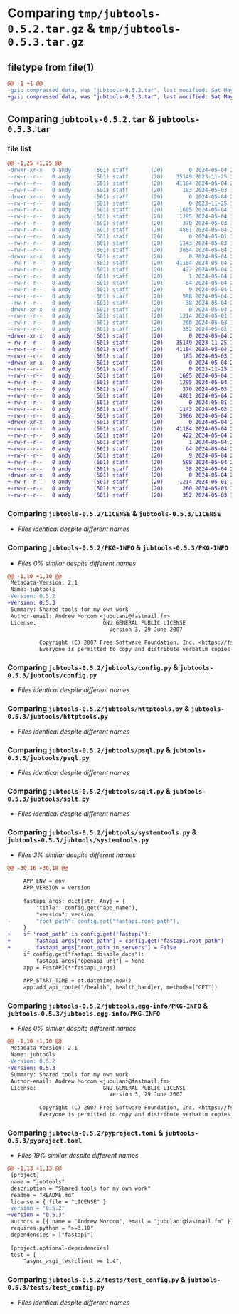 # Comparing `tmp/jubtools-0.5.2.tar.gz` & `tmp/jubtools-0.5.3.tar.gz`

## filetype from file(1)

```diff
@@ -1 +1 @@
-gzip compressed data, was "jubtools-0.5.2.tar", last modified: Sat May  4 21:28:35 2024, max compression
+gzip compressed data, was "jubtools-0.5.3.tar", last modified: Sat May  4 22:02:54 2024, max compression
```

## Comparing `jubtools-0.5.2.tar` & `jubtools-0.5.3.tar`

### file list

```diff
@@ -1,25 +1,25 @@
-drwxr-xr-x   0 andy       (501) staff       (20)        0 2024-05-04 21:28:35.980802 jubtools-0.5.2/
--rw-r--r--   0 andy       (501) staff       (20)    35149 2023-11-25 11:26:03.000000 jubtools-0.5.2/LICENSE
--rw-r--r--   0 andy       (501) staff       (20)    41184 2024-05-04 21:28:35.980578 jubtools-0.5.2/PKG-INFO
--rw-r--r--   0 andy       (501) staff       (20)      183 2024-05-03 12:01:13.000000 jubtools-0.5.2/README.md
-drwxr-xr-x   0 andy       (501) staff       (20)        0 2024-05-04 21:28:35.978510 jubtools-0.5.2/jubtools/
--rw-r--r--   0 andy       (501) staff       (20)        0 2023-11-25 11:26:03.000000 jubtools-0.5.2/jubtools/__init__.py
--rw-r--r--   0 andy       (501) staff       (20)     1695 2024-05-04 19:58:54.000000 jubtools-0.5.2/jubtools/config.py
--rw-r--r--   0 andy       (501) staff       (20)     1295 2024-05-04 19:57:40.000000 jubtools-0.5.2/jubtools/httptools.py
--rw-r--r--   0 andy       (501) staff       (20)      370 2024-05-03 13:10:41.000000 jubtools-0.5.2/jubtools/misctools.py
--rw-r--r--   0 andy       (501) staff       (20)     4861 2024-05-04 20:07:22.000000 jubtools-0.5.2/jubtools/psql.py
--rw-r--r--   0 andy       (501) staff       (20)        0 2024-05-01 16:00:18.000000 jubtools-0.5.2/jubtools/py.typed
--rw-r--r--   0 andy       (501) staff       (20)     1143 2024-05-03 11:07:09.000000 jubtools-0.5.2/jubtools/sqlt.py
--rw-r--r--   0 andy       (501) staff       (20)     3854 2024-05-04 21:26:55.000000 jubtools-0.5.2/jubtools/systemtools.py
-drwxr-xr-x   0 andy       (501) staff       (20)        0 2024-05-04 21:28:35.980140 jubtools-0.5.2/jubtools.egg-info/
--rw-r--r--   0 andy       (501) staff       (20)    41184 2024-05-04 21:28:35.000000 jubtools-0.5.2/jubtools.egg-info/PKG-INFO
--rw-r--r--   0 andy       (501) staff       (20)      422 2024-05-04 21:28:35.000000 jubtools-0.5.2/jubtools.egg-info/SOURCES.txt
--rw-r--r--   0 andy       (501) staff       (20)        1 2024-05-04 21:28:35.000000 jubtools-0.5.2/jubtools.egg-info/dependency_links.txt
--rw-r--r--   0 andy       (501) staff       (20)       64 2024-05-04 21:28:35.000000 jubtools-0.5.2/jubtools.egg-info/requires.txt
--rw-r--r--   0 andy       (501) staff       (20)        9 2024-05-04 21:28:35.000000 jubtools-0.5.2/jubtools.egg-info/top_level.txt
--rw-r--r--   0 andy       (501) staff       (20)      598 2024-05-04 21:27:41.000000 jubtools-0.5.2/pyproject.toml
--rw-r--r--   0 andy       (501) staff       (20)       38 2024-05-04 21:28:35.980847 jubtools-0.5.2/setup.cfg
-drwxr-xr-x   0 andy       (501) staff       (20)        0 2024-05-04 21:28:35.979877 jubtools-0.5.2/tests/
--rw-r--r--   0 andy       (501) staff       (20)     1214 2024-05-01 16:00:18.000000 jubtools-0.5.2/tests/test_config.py
--rw-r--r--   0 andy       (501) staff       (20)      260 2024-05-03 13:16:29.000000 jubtools-0.5.2/tests/test_misctools.py
--rw-r--r--   0 andy       (501) staff       (20)      352 2024-05-03 13:31:23.000000 jubtools-0.5.2/tests/test_systemtools.py
+drwxr-xr-x   0 andy       (501) staff       (20)        0 2024-05-04 22:02:54.855430 jubtools-0.5.3/
+-rw-r--r--   0 andy       (501) staff       (20)    35149 2023-11-25 11:26:03.000000 jubtools-0.5.3/LICENSE
+-rw-r--r--   0 andy       (501) staff       (20)    41184 2024-05-04 22:02:54.855209 jubtools-0.5.3/PKG-INFO
+-rw-r--r--   0 andy       (501) staff       (20)      183 2024-05-03 12:01:13.000000 jubtools-0.5.3/README.md
+drwxr-xr-x   0 andy       (501) staff       (20)        0 2024-05-04 22:02:54.853305 jubtools-0.5.3/jubtools/
+-rw-r--r--   0 andy       (501) staff       (20)        0 2023-11-25 11:26:03.000000 jubtools-0.5.3/jubtools/__init__.py
+-rw-r--r--   0 andy       (501) staff       (20)     1695 2024-05-04 19:58:54.000000 jubtools-0.5.3/jubtools/config.py
+-rw-r--r--   0 andy       (501) staff       (20)     1295 2024-05-04 19:57:40.000000 jubtools-0.5.3/jubtools/httptools.py
+-rw-r--r--   0 andy       (501) staff       (20)      370 2024-05-03 13:10:41.000000 jubtools-0.5.3/jubtools/misctools.py
+-rw-r--r--   0 andy       (501) staff       (20)     4861 2024-05-04 20:07:22.000000 jubtools-0.5.3/jubtools/psql.py
+-rw-r--r--   0 andy       (501) staff       (20)        0 2024-05-01 16:00:18.000000 jubtools-0.5.3/jubtools/py.typed
+-rw-r--r--   0 andy       (501) staff       (20)     1143 2024-05-03 11:07:09.000000 jubtools-0.5.3/jubtools/sqlt.py
+-rw-r--r--   0 andy       (501) staff       (20)     3966 2024-05-04 22:01:14.000000 jubtools-0.5.3/jubtools/systemtools.py
+drwxr-xr-x   0 andy       (501) staff       (20)        0 2024-05-04 22:02:54.854781 jubtools-0.5.3/jubtools.egg-info/
+-rw-r--r--   0 andy       (501) staff       (20)    41184 2024-05-04 22:02:54.000000 jubtools-0.5.3/jubtools.egg-info/PKG-INFO
+-rw-r--r--   0 andy       (501) staff       (20)      422 2024-05-04 22:02:54.000000 jubtools-0.5.3/jubtools.egg-info/SOURCES.txt
+-rw-r--r--   0 andy       (501) staff       (20)        1 2024-05-04 22:02:54.000000 jubtools-0.5.3/jubtools.egg-info/dependency_links.txt
+-rw-r--r--   0 andy       (501) staff       (20)       64 2024-05-04 22:02:54.000000 jubtools-0.5.3/jubtools.egg-info/requires.txt
+-rw-r--r--   0 andy       (501) staff       (20)        9 2024-05-04 22:02:54.000000 jubtools-0.5.3/jubtools.egg-info/top_level.txt
+-rw-r--r--   0 andy       (501) staff       (20)      598 2024-05-04 22:01:54.000000 jubtools-0.5.3/pyproject.toml
+-rw-r--r--   0 andy       (501) staff       (20)       38 2024-05-04 22:02:54.855489 jubtools-0.5.3/setup.cfg
+drwxr-xr-x   0 andy       (501) staff       (20)        0 2024-05-04 22:02:54.854533 jubtools-0.5.3/tests/
+-rw-r--r--   0 andy       (501) staff       (20)     1214 2024-05-01 16:00:18.000000 jubtools-0.5.3/tests/test_config.py
+-rw-r--r--   0 andy       (501) staff       (20)      260 2024-05-03 13:16:29.000000 jubtools-0.5.3/tests/test_misctools.py
+-rw-r--r--   0 andy       (501) staff       (20)      352 2024-05-03 13:31:23.000000 jubtools-0.5.3/tests/test_systemtools.py
```

### Comparing `jubtools-0.5.2/LICENSE` & `jubtools-0.5.3/LICENSE`

 * *Files identical despite different names*

### Comparing `jubtools-0.5.2/PKG-INFO` & `jubtools-0.5.3/PKG-INFO`

 * *Files 0% similar despite different names*

```diff
@@ -1,10 +1,10 @@
 Metadata-Version: 2.1
 Name: jubtools
-Version: 0.5.2
+Version: 0.5.3
 Summary: Shared tools for my own work
 Author-email: Andrew Morcom <jubulani@fastmail.fm>
 License:                     GNU GENERAL PUBLIC LICENSE
                                Version 3, 29 June 2007
         
          Copyright (C) 2007 Free Software Foundation, Inc. <https://fsf.org/>
          Everyone is permitted to copy and distribute verbatim copies
```

### Comparing `jubtools-0.5.2/jubtools/config.py` & `jubtools-0.5.3/jubtools/config.py`

 * *Files identical despite different names*

### Comparing `jubtools-0.5.2/jubtools/httptools.py` & `jubtools-0.5.3/jubtools/httptools.py`

 * *Files identical despite different names*

### Comparing `jubtools-0.5.2/jubtools/psql.py` & `jubtools-0.5.3/jubtools/psql.py`

 * *Files identical despite different names*

### Comparing `jubtools-0.5.2/jubtools/sqlt.py` & `jubtools-0.5.3/jubtools/sqlt.py`

 * *Files identical despite different names*

### Comparing `jubtools-0.5.2/jubtools/systemtools.py` & `jubtools-0.5.3/jubtools/systemtools.py`

 * *Files 3% similar despite different names*

```diff
@@ -30,16 +30,18 @@
 
     APP_ENV = env
     APP_VERSION = version
 
     fastapi_args: dict[str, Any] = {
         "title": config.get("app_name"),
         "version": version,
-        "root_path": config.get("fastapi.root_path"),
     }
+    if 'root_path' in config.get('fastapi'):
+        fastapi_args["root_path"] = config.get("fastapi.root_path")
+        fastapi_args["root_path_in_servers"] = False
     if config.get("fastapi.disable_docs"):
         fastapi_args["openapi_url"] = None
     app = FastAPI(**fastapi_args)
 
     APP_START_TIME = dt.datetime.now()
     app.add_api_route("/health", health_handler, methods=["GET"])
```

### Comparing `jubtools-0.5.2/jubtools.egg-info/PKG-INFO` & `jubtools-0.5.3/jubtools.egg-info/PKG-INFO`

 * *Files 0% similar despite different names*

```diff
@@ -1,10 +1,10 @@
 Metadata-Version: 2.1
 Name: jubtools
-Version: 0.5.2
+Version: 0.5.3
 Summary: Shared tools for my own work
 Author-email: Andrew Morcom <jubulani@fastmail.fm>
 License:                     GNU GENERAL PUBLIC LICENSE
                                Version 3, 29 June 2007
         
          Copyright (C) 2007 Free Software Foundation, Inc. <https://fsf.org/>
          Everyone is permitted to copy and distribute verbatim copies
```

### Comparing `jubtools-0.5.2/pyproject.toml` & `jubtools-0.5.3/pyproject.toml`

 * *Files 19% similar despite different names*

```diff
@@ -1,13 +1,13 @@
 [project]
 name = "jubtools"
 description = "Shared tools for my own work"
 readme = "README.md"
 license = { file = "LICENSE" }
-version = "0.5.2"
+version = "0.5.3"
 authors = [{ name = "Andrew Morcom", email = "jubulani@fastmail.fm" }]
 requires-python = ">=3.10"
 dependencies = ["fastapi"]
 
 [project.optional-dependencies]
 test = [
     "async_asgi_testclient >= 1.4",
```

### Comparing `jubtools-0.5.2/tests/test_config.py` & `jubtools-0.5.3/tests/test_config.py`

 * *Files identical despite different names*

